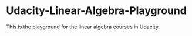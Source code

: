 # Udacity-Linear-Algebra-Playground
This is the playground for the linear algebra courses in Udacity.

